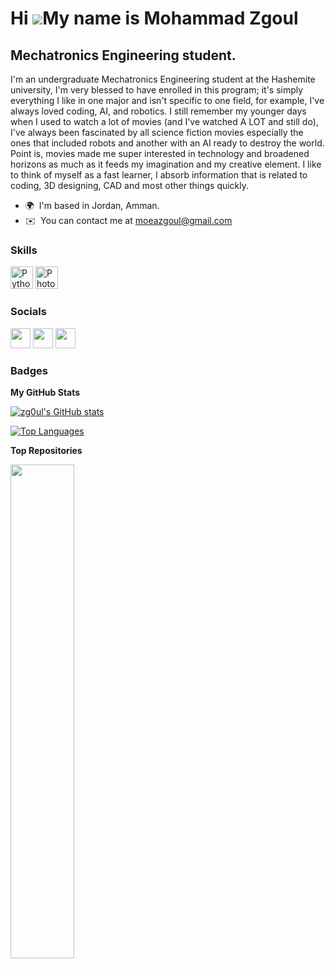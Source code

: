 Hi ![](https://user-images.githubusercontent.com/18350557/176309783-0785949b-9127-417c-8b55-ab5a4333674e.gif)My name is Mohammad Zgoul
======================================================================================================================================

Mechatronics Engineering student.
---------------------------------

I'm an undergraduate Mechatronics Engineering student at the Hashemite university, I'm very blessed to have enrolled in this program; it's simply everything I like in one major and isn't specific to one field, for example, I've always loved coding, AI, and robotics. I still remember my younger days when I used to watch a lot of movies (and I've watched A LOT and still do), I've always been fascinated by all science fiction movies especially the ones that included robots and another with an AI ready to destroy the world. Point is, movies made me super interested in technology and broadened horizons as much as it feeds my imagination and my creative element. I like to think of myself as a fast learner, I absorb information that is related to coding, 3D designing, CAD and most other things quickly.

* 🌍  I'm based in Jordan, Amman.
* ✉️  You can contact me at [moeazgoul@gmail.com](mailto:moeazgoul@gmail.com)

### Skills

<p align="left">
<a href="https://www.python.org/" target="_blank" rel="noreferrer"><img src="https://raw.githubusercontent.com/danielcranney/readme-generator/main/public/icons/skills/python-colored.svg" width="36" height="36" alt="Python" /></a>
<a href="https://www.adobe.com/uk/products/photoshop.html" target="_blank" rel="noreferrer"><img src="https://raw.githubusercontent.com/danielcranney/readme-generator/main/public/icons/skills/photoshop-colored.svg" width="36" height="36" alt="Photoshop" /></a>
</p>


### Socials

<p align="left"> <a href="https://www.github.com/zg0ul" target="_blank" rel="noreferrer"><img src="https://raw.githubusercontent.com/danielcranney/readme-generator/main/public/icons/socials/github.svg" width="32" height="32" /></a> <a href="http://www.instagram.com/zg0ul" target="_blank" rel="noreferrer"><img src="https://raw.githubusercontent.com/danielcranney/readme-generator/main/public/icons/socials/instagram.svg" width="32" height="32" /></a> <a href="https://www.linkedin.com/in/zg0ul" target="_blank" rel="noreferrer"><img src="https://raw.githubusercontent.com/danielcranney/readme-generator/main/public/icons/socials/linkedin.svg" width="32" height="32" /></a></p>

### Badges

<b>My GitHub Stats</b>

<a href="http://www.github.com/zg0ul"><img src="https://github-readme-stats.vercel.app/api?username=zg0ul&show_icons=true&hide=&count_private=true&title_color=0891b2&text_color=ffffff&icon_color=0891b2&bg_color=1c1917&hide_border=true&show_icons=true" alt="zg0ul's GitHub stats" /></a>

<a href="https://github.com/zg0ul" align="left"><img src="https://github-readme-stats.vercel.app/api/top-langs/?username=zg0ul&langs_count=10&title_color=0891b2&text_color=ffffff&icon_color=0891b2&bg_color=1c1917&hide_border=true&locale=en&custom_title=Top%20%Languages" alt="Top Languages" /></a>

<b>Top Repositories</b>

<div width="100%" align="center"><a href="https://github.com/zg0ul/Binary-Translator" align="left"><img align="left" width="45%" src="https://github-readme-stats.vercel.app/api/pin/?username=zg0ul&repo=Binary-Translator&title_color=0891b2&text_color=ffffff&icon_color=0891b2&bg_color=1c1917&hide_border=true&locale=en" /></a></div><br /><br /><br /><br /><br /><br /><br />
